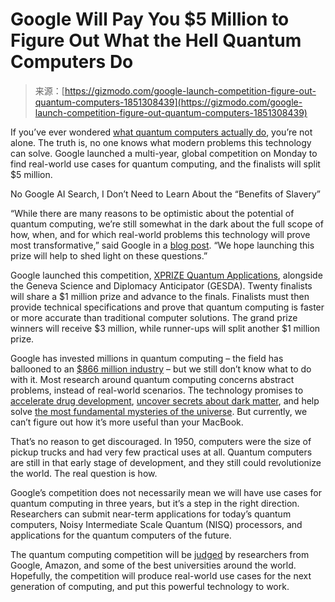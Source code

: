 <!--yml
category: 未分类
date: 2024-05-27 14:39:14
-->

# Google Will Pay You $5 Million to Figure Out What the Hell Quantum Computers Do

> 来源：[https://gizmodo.com/google-launch-competition-figure-out-quantum-computers-1851308439](https://gizmodo.com/google-launch-competition-figure-out-quantum-computers-1851308439)

If you’ve ever wondered [what quantum computers actually do](https://gizmodo.com/what-the-hell-is-a-quantum-computer-and-how-excited-sho-1819296509), you’re not alone. The truth is, no one knows what modern problems this technology can solve. Google launched a multi-year, global competition on Monday to find real-world use cases for quantum computing, and the finalists will split $5 million.

No Google AI Search, I Don’t Need to Learn About the “Benefits of Slavery”

<track kind="captions" label="English" src="https://kinja.com/api/videoupload/caption/21094.vtt" srclang="en">

“While there are many reasons to be optimistic about the potential of quantum computing, we’re still somewhat in the dark about the full scope of how, when, and for which real-world problems this technology will prove most transformative,” said Google in a [blog post](https://blog.google/technology/research/google-gesda-and-xprize-launch-new-competition-in-quantum-applications/). “We hope launching this prize will help to shed light on these questions.”

Google launched this competition, [XPRIZE Quantum Applications](https://www.xprize.org/prizes/qc-apps), alongside the Geneva Science and Diplomacy Anticipator (GESDA). Twenty finalists will share a $1 million prize and advance to the finals. Finalists must then provide technical specifications and prove that quantum computing is faster or more accurate than traditional computer solutions. The grand prize winners will receive $3 million, while runner-ups will split another $1 million prize.

Google has invested millions in quantum computing – the field has ballooned to an [$866 million industry](https://www.marketsandmarkets.com/Market-Reports/quantum-computing-market-144888301.html#:~:text=The%20global%20quantum%20computing%20market,trend%20analysis%20of%20the%20market.) – but we still don’t know what to do with it. Most research around quantum computing concerns abstract problems, instead of real-world scenarios. The technology promises to [accelerate drug development](https://www.pnas.org/doi/10.1073/pnas.2203533119), [uncover secrets about dark matter](https://gizmodo.com/searching-for-dark-matter-with-quantum-computers-one-b-1841476625), and help solve [the most fundamental mysteries of the universe](https://www.bloomberg.com/news/articles/2017-11-07/volkswagen-google-cooperate-on-quantum-computing-in-tech-push?sref=P6Q0mxvj). But currently, we can’t figure out how it’s more useful than your MacBook.

That’s no reason to get discouraged. In 1950, computers were the size of pickup trucks and had very few practical uses at all. Quantum computers are still in that early stage of development, and they still could revolutionize the world. The real question is how.

Google’s competition does not necessarily mean we will have use cases for quantum computing in three years, but it’s a step in the right direction. Researchers can submit near-term applications for today’s quantum computers, Noisy Intermediate Scale Quantum (NISQ) processors, and applications for the quantum computers of the future.

The quantum computing competition will be [judged](https://www.xprize.org/prizes/qc-apps) by researchers from Google, Amazon, and some of the best universities around the world. Hopefully, the competition will produce real-world use cases for the next generation of computing, and put this powerful technology to work.